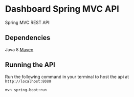 # Dashboard Spring MVC API
Spring MVC REST API

## Dependencies
Java 8
[Maven](https://maven.apache.org/install.html)

## Running the API
Run the following command in your terminal to host the api at `http://localhost:8080`
```
mvn spring-boot:run 
```
